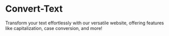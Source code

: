 # Convert-Text
 Transform your text effortlessly with our versatile website, offering features like capitalization, case conversion, and more!
